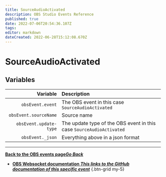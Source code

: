 ```yaml
---
title: SourceAudioActivated
description: OBS Studio Events Reference
published: true
date: 2022-07-06T20:54:36.107Z
tags:
editor: markdown
dateCreated: 2022-06-28T15:12:08.670Z
---
```


# SourceAudioActivated

## Variables

| Variable | Description |
|---------:|:------------|
| `obsEvent.event` | The OBS event in this case `SourceAudioActivated`
| `obsEvent.sourceName` | Source name
| `obsEvent.update-type` | The update type of the OBS event in this case `SourceAudioActivated`
| `obsEvent._json` | Everything above in a json format

---

 [<i class="mdi mdi-chevron-left"></i>**Back to the OBS events page*Go Back***](/en/Broadcasters/OBS/Events)
- [<i class="mdi mdi-github"></i> **OBS Websocket documentation *This links to the GitHub documentation of this specific event***](https://github.com/obsproject/obs-websocket/blob/4.x-current/docs/generated/protocol.md#sourceaudioactivated)
{.btn-grid my-5}
